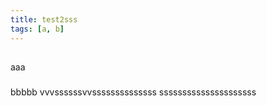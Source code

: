 ```yaml
---
title: test2sss
tags: [a, b]
---
```


##

aaa

###

bbbbb
vvvssssssvvssssssssssssss
sssssssssssssssssssss

###

##
